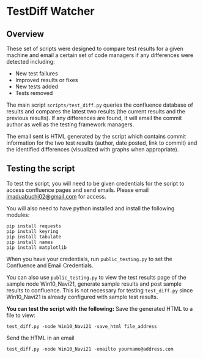 # TestDiff Watcher
## Overview

These set of scripts were designed to compare test results for a given machine and email a certain set of code managers if any differences were detected including:

- New test failures
- Improved results or fixes
- New tests added
- Tests removed

The main script `scripts/test_diff.py` queries the confluence database of results and compares the latest two results (the current results and the previous results). If any differences are found, it will email the commit author as well as the testing framework managers.

The email sent is HTML generated by the script which contains commit information for the two test results (author, date posted, link to commit) and the identified differences (visualized with graphs when appropriate).


## Testing the script
To test the script, you will need to be given credentials for the script to access confluence pages and send emails. Please email imaduabuchi02@gmail.com for access.

You will also need to have python installed and install the following modules:
```
pip install requests
pip install keyring
pip install tabulate
pip install names
pip install matplotlib
```

When you have your credentials, run `public_testing.py` to set the Confluence and Email Credentials.

You can also use `public_testing.py` to view the test results page of the sample node Win10_Navi21, generate sample results and post sample results to confluence. This is not necessary for testing `test_diff.py` since Win10_Navi21 is already configured with sample test results.

**You can test the script with the following:**
Save the generated HTML to a file to view:
```
test_diff.py -node Win10_Navi21 -save_html file_address
```

Send the HTML in an email
```
test_diff.py -node Win10_Navi21 -emailto yourname@address.com
```



